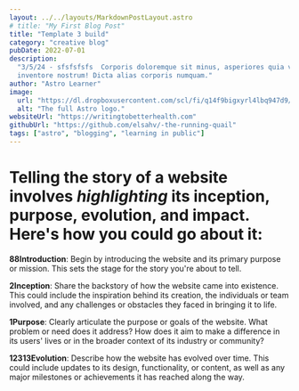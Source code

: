 ```yaml
---
layout: ../../layouts/MarkdownPostLayout.astro
# title: "My First Blog Post"
title: "Template 3 build"
category: "creative blog"
pubDate: 2022-07-01
description:
  "3/5/24 - sfsfsfsfs  Corporis doloremque sit minus, asperiores quia velit
  inventore nostrum! Dicta alias corporis numquam."
author: "Astro Learner"
image:
  url: "https://dl.dropboxusercontent.com/scl/fi/q14f9bigxyrl4lbq947d9/wtbh-3-26-24.png?rlkey=6s9bv10u0zkfdj63jsaj2sqml&st=ah4y96h4&dl=0"
  alt: "The full Astro logo."
websiteUrl: "https://writingtobetterhealth.com"
githubUrl: "https://github.com/elsahv/-the-running-quail"
tags: ["astro", "blogging", "learning in public"]
---
```


<!--
# My First Blog Post

Published on: 2022-07-01

Welcome to my _new blog_ about learning Astro! Here, I will share my learning journey as I build a new website.

## What I've accomplished

1. **Installing Astro**: First, I created a new Astro project and set up my online accounts.

2. **Making Pages**: I then learned how to make pages by creating new `.astro` files and placing them in the `src/pages/` folder.

3. **Making Blog Posts**: This is my first blog post! I now have Astro pages and Markdown posts!

## What's next

I will finish the Astro tutorial, and then keep adding more posts. Watch this space for more to come.
 -->

# Telling the story of a website involves _highlighting_ its **inception, purpose, evolution, and impact**. Here's how you could go about it:

**88Introduction**: Begin by introducing the website and its primary purpose or mission. This sets the stage for the story you're about to tell.

**2Inception**: Share the backstory of how the website came into existence. This could include the inspiration behind its creation, the individuals or team involved, and any challenges or obstacles they faced in bringing it to life.

**1Purpose**: Clearly articulate the purpose or goals of the website. What problem or need does it address? How does it aim to make a difference in its users' lives or in the broader context of its industry or community?

**12313Evolution**: Describe how the website has evolved over time. This could include updates to its design, functionality, or content, as well as any major milestones or achievements it has reached along the way.
